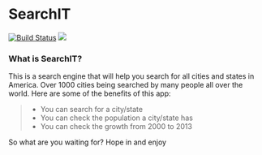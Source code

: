 # SearchIT

[![Build Status](https://travis-ci.org/manzi-guev/SearchIT.svg?branch=master)](https://travis-ci.org/manzi-guev/SearchIT)
<a href="https://codeclimate.com/github/manzi-guev/SearchIT/maintainability"><img src="https://api.codeclimate.com/v1/badges/1d893dd95e706fee9237/maintainability" /></a>

### What is SearchIT?

This is a search engine that will help you search for all cities and states in America. Over 1000 cities being searched by many people all over the world. Here are some of the benefits of this app:

> - You can search for a city/state
> - You can check the population a city/state has
> - You can check the growth from 2000 to 2013

So what are you waiting for? Hope in and enjoy
